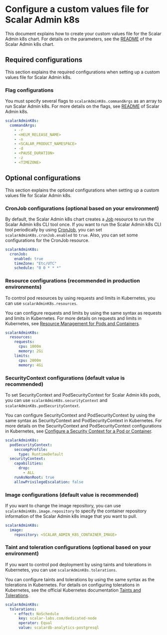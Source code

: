 # Configure a custom values file for Scalar Admin k8s

This document explains how to create your custom values file for the Scalar Admin k8s chart. For details on the parameters, see the [README](https://github.com/scalar-labs/helm-charts/blob/main/charts/scalar-admin-k8s/README.md) of the Scalar Admin k8s chart.

## Required configurations

This section explains the required configurations when setting up a custom values file for Scalar Admin k8s.

### Flag configurations

You must specify several flags to `scalarAdminK8s.commandArgs` as an array to run Scalar Admin k8s. For more details on the flags, see [README](https://github.com/scalar-labs/scalar-admin-k8s/blob/main/README.md) of Scalar Admin k8s.

```yaml
scalarAdminK8s:
  commandArgs:
    - -r
    - <HELM_RELEASE_NAME>
    - -n
    - <SCALAR_PRODUCT_NAMESPACE>
    - -d
    - <PAUSE_DURATION>
    - -z
    - <TIMEZONE>
```

## Optional configurations

This section explains the optional configurations when setting up a custom values file for Scalar Admin k8s.

### CronJob configurations (optional based on your environment)

By default, the Scalar Admin k8s chart creates a [Job](https://kubernetes.io/docs/concepts/workloads/controllers/job/) resource to run the Scalar Admin k8s CLI tool once. If you want to run the Scalar Admin k8s CLI tool periodically by using [CronJob](https://kubernetes.io/docs/concepts/workloads/controllers/cron-jobs/), you can set `scalarAdminK8s.cronJob.enabled` to `true`. Also, you can set some configurations for the CronJob resource.

```yaml
scalarAdminK8s:
  cronJob:
    enabled: true
    timeZone: "Etc/UTC"
    schedule: "0 0 * * *"
```

### Resource configurations (recommended in production environments)

To control pod resources by using requests and limits in Kubernetes, you can use `scalarAdminK8s.resources`.

You can configure requests and limits by using the same syntax as requests and limits in Kubernetes. For more details on requests and limits in Kubernetes, see [Resource Management for Pods and Containers](https://kubernetes.io/docs/concepts/configuration/manage-resources-containers/).

```yaml
scalarAdminK8s:
  resources:
    requests:
      cpu: 1000m
      memory: 2Gi
    limits:
      cpu: 2000m
      memory: 4Gi
```

### SecurityContext configurations (default value is recommended)

To set SecurityContext and PodSecurityContext for Scalar Admin k8s pods, you can use `scalarAdminK8s.securityContext` and `scalarAdminK8s.podSecurityContext`.

You can configure SecurityContext and PodSecurityContext by using the same syntax as SecurityContext and PodSecurityContext in Kubernetes. For more details on the SecurityContext and PodSecurityContext configurations in Kubernetes, see [Configure a Security Context for a Pod or Container](https://kubernetes.io/docs/tasks/configure-pod-container/security-context/).

```yaml
scalarAdminK8s:
  podSecurityContext:
    seccompProfile:
      type: RuntimeDefault
  securityContext:
    capabilities:
      drop:
        - ALL
    runAsNonRoot: true
    allowPrivilegeEscalation: false
```

### Image configurations (default value is recommended)

If you want to change the image repository, you can use `scalarAdminK8s.image.repository` to specify the container repository information of the Scalar Admin k8s image that you want to pull.

```yaml
scalarAdminK8s:
  image:
    repository: <SCALAR_ADMIN_K8S_CONTAINER_IMAGE>
```

### Taint and toleration configurations (optional based on your environment)

If you want to control pod deployment by using taints and tolerations in Kubernetes, you can use `scalarAdminK8s.tolerations`.

You can configure taints and tolerations by using the same syntax as the tolerations in Kubernetes. For details on configuring tolerations in Kubernetes, see the official Kubernetes documentation [Taints and Tolerations](https://kubernetes.io/docs/concepts/scheduling-eviction/taint-and-toleration/).

```yaml
scalarAdminK8s:
  tolerations:
    - effect: NoSchedule
      key: scalar-labs.com/dedicated-node
      operator: Equal
      value: scalardb-analytics-postgresql
```
